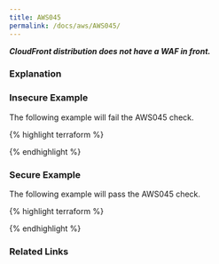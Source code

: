```yaml
---
title: AWS045
permalink: /docs/aws/AWS045/
---
```


***CloudFront distribution does not have a WAF in front.***

### Explanation






### Insecure Example

The following example will fail the AWS045 check.

{% highlight terraform %}



{% endhighlight %}



### Secure Example

The following example will pass the AWS045 check.

{% highlight terraform %}



{% endhighlight %}


### Related Links


